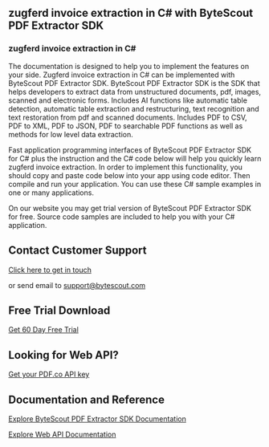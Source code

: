 ## zugferd invoice extraction in C# with ByteScout PDF Extractor SDK

### zugferd invoice extraction in C#

The documentation is designed to help you to implement the features on your side. Zugferd invoice extraction in C# can be implemented with ByteScout PDF Extractor SDK. ByteScout PDF Extractor SDK is the SDK that helps developers to extract data from unstructured documents, pdf, images, scanned and electronic forms. Includes AI functions like automatic table detection, automatic table extraction and restructuring, text recognition and text restoration from pdf and scanned documents. Includes PDF to CSV, PDF to XML, PDF to JSON, PDF to searchable PDF functions as well as methods for low level data extraction.

Fast application programming interfaces of ByteScout PDF Extractor SDK for C# plus the instruction and the C# code below will help you quickly learn zugferd invoice extraction. In order to implement this functionality, you should copy and paste code below into your app using code editor. Then compile and run your application. You can use these C# sample examples in one or many applications.

On our website you may get trial version of ByteScout PDF Extractor SDK for free. Source code samples are included to help you with your C# application.

## Contact Customer Support

[Click here to get in touch](https://bytescout.zendesk.com/hc/en-us/requests/new?subject=ByteScout%20PDF%20Extractor%20SDK%20Question)

or send email to [support@bytescout.com](mailto:support@bytescout.com?subject=ByteScout%20PDF%20Extractor%20SDK%20Question) 

## Free Trial Download

[Get 60 Day Free Trial](https://bytescout.com/download/web-installer?utm_source=github-readme)

## Looking for Web API? 

[Get your PDF.co API key](https://pdf.co/documentation/api?utm_source=github-readme)

## Documentation and Reference

[Explore ByteScout PDF Extractor SDK Documentation](https://bytescout.com/documentation/index.html?utm_source=github-readme)

[Explore Web API Documentation](https://pdf.co/documentation/api?utm_source=github-readme)
